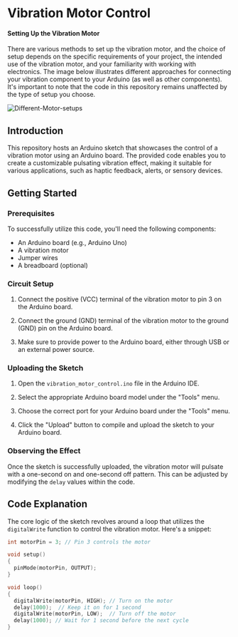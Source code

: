 # Vibration Motor Control

#### Setting Up the Vibration Motor

There are various methods to set up the vibration motor, and the choice of setup depends on the specific requirements of your project, the intended use of the vibration motor, and your familiarity with working with electronics. The image below illustrates different approaches for connecting your vibration component to your Arduino (as well as other components). It's important to note that the code in this repository remains unaffected by the type of setup you choose.

![Different-Motor-setups](https://github.com/QC20/Vibrator-Motor-Component/assets/36644388/e699a2ff-37a0-416a-a961-d8c9717eabc6)


## Introduction

This repository hosts an Arduino sketch that showcases the control of a vibration motor using an Arduino board. The provided code enables you to create a customizable pulsating vibration effect, making it suitable for various applications, such as haptic feedback, alerts, or sensory devices.

## Getting Started

### Prerequisites

To successfully utilize this code, you'll need the following components:

- An Arduino board (e.g., Arduino Uno)
- A vibration motor
- Jumper wires
- A breadboard (optional)

### Circuit Setup

1. Connect the positive (VCC) terminal of the vibration motor to pin 3 on the Arduino board.

2. Connect the ground (GND) terminal of the vibration motor to the ground (GND) pin on the Arduino board.

3. Make sure to provide power to the Arduino board, either through USB or an external power source.

### Uploading the Sketch

1. Open the `vibration_motor_control.ino` file in the Arduino IDE.

2. Select the appropriate Arduino board model under the "Tools" menu.

3. Choose the correct port for your Arduino board under the "Tools" menu.

4. Click the "Upload" button to compile and upload the sketch to your Arduino board.

### Observing the Effect

Once the sketch is successfully uploaded, the vibration motor will pulsate with a one-second on and one-second off pattern. This can be adjusted by modifying the `delay` values within the code.

## Code Explanation

The core logic of the sketch revolves around a loop that utilizes the `digitalWrite` function to control the vibration motor. Here's a snippet:

```cpp
int motorPin = 3; // Pin 3 controls the motor

void setup()
{
  pinMode(motorPin, OUTPUT);
}

void loop()
{
  digitalWrite(motorPin, HIGH); // Turn on the motor
  delay(1000);  // Keep it on for 1 second
  digitalWrite(motorPin, LOW);  // Turn off the motor
  delay(1000); // Wait for 1 second before the next cycle
}
